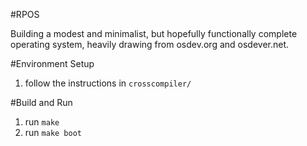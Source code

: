 #RPOS

Building a modest and minimalist, but hopefully functionally complete operating system, heavily drawing from osdev.org and osdever.net.

#Environment Setup

1. follow the instructions in `crosscompiler/`

#Build and Run
1. run `make`
2. run `make boot`
